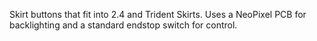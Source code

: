 Skirt buttons that fit into 2.4 and Trident Skirts.  Uses a NeoPixel PCB for backlighting and a standard endstop switch for control. 
